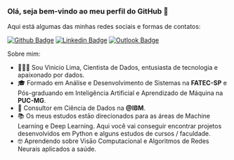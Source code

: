 ### Olá, seja bem-vindo ao meu perfil do GitHub 👋
Aqui está algumas das minhas redes sociais e formas de contatos:


[![Github Badge](https://img.shields.io/badge/-Github-000?style=flat-square&logo=Github&logoColor=white&link=https://github.com/VinicioLima98)](https://github.com/VinicioLima98)
[![Linkedin Badge](https://img.shields.io/badge/-LinkedIn-blue?style=flat-square&logo=Linkedin&logoColor=white&link=https://www.linkedin.com/in/vinicio-lima/)](https://www.linkedin.com/in/vinicio-lima/)
[![Outlook Badge](https://img.shields.io/badge/email--000?style=social&logo=microsoft-outlook&logoColor=0078d4&link=mailto:vinicio-lima@outlook.com)](mailto:vinicio-lima@outlook.com)


Sobre mim:

- 🧔🏻‍♂️ Sou Vinicio Lima, Cientista de Dados, entusiasta de tecnologia e apaixonado por dados.
- 🎓 Formado em Análise e Desenvolvimento de Sistemas na <strong>FATEC-SP</strong> e Pós-graduando em Inteligência Artificial e Aprendizado de Máquina na  <strong>PUC-MG</strong>.
- 💼 Consultor em Ciência de Dados na <strong>@IBM</strong>.
- 📚 Os meus estudos estāo direcionados para as áreas de Machine Learning e Deep Learning. Aqui você vai conseguir encontrar projetos desenvolvidos em Python e alguns estudos de cursos / faculdade.
- 🤓 Aprendendo sobre Visāo Computacional e Algoritmos de Redes Neurais aplicados a saúde.
